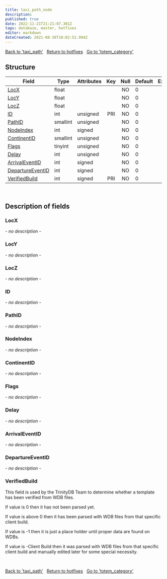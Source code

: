 ```yaml
---
title: taxi_path_node
description: 
published: true
date: 2022-11-21T21:21:07.301Z
tags: database, master, hotfixes
editor: markdown
dateCreated: 2021-08-30T10:02:52.994Z
---
```


<a href="https://trinitycore.info/en/database/master/hotfixes/taxi_path" class="mt-5 v-btn v-btn--depressed v-btn--flat v-btn--outlined theme--light v-size--default darkblue--text text--lighten-3"><span class="v-btn__content"><i aria-hidden="true" class="v-icon notranslate v-icon--left mdi mdi-arrow-left theme--light"></i><span>Back to 'taxi_path'</span></span></a>&nbsp;&nbsp;&nbsp;<a href="https://trinitycore.info/en/database/master/hotfixes/home" class="mt-5 v-btn v-btn--depressed v-btn--flat v-btn--outlined theme--light v-size--default darkblue--text text--lighten-3"><span class="v-btn__content"><i aria-hidden="true" class="v-icon notranslate v-icon--left mdi mdi-home-outline theme--light"></i><span>Return to hotfixes</span></span></a>&nbsp;&nbsp;&nbsp;<a href="https://trinitycore.info/en/database/master/hotfixes/totem_category" class="mt-5 v-btn v-btn--depressed v-btn--flat v-btn--outlined theme--light v-size--default darkblue--text text--lighten-3"><span class="v-btn__content"><span>Go to 'totem_category'</span><i aria-hidden="true" class="v-icon notranslate v-icon--right mdi mdi-arrow-right theme--light"></i></span></a>

## Structure

| Field | Type | Attributes | Key | Null | Default | Extra | Comment |
| --- | --- | --- | :---: | :---: | --- | --- | --- |
| [LocX](#locx) | float |  |  | NO | 0 |  |  |
| [LocY](#locy) | float |  |  | NO | 0 |  |  |
| [LocZ](#locz) | float |  |  | NO | 0 |  |  |
| [ID](#id) | int | unsigned | PRI | NO | 0 |  |  |
| [PathID](#pathid) | smallint | unsigned |  | NO | 0 |  |  |
| [NodeIndex](#nodeindex) | int | signed |  | NO | 0 |  |  |
| [ContinentID](#continentid) | smallint | unsigned |  | NO | 0 |  |  |
| [Flags](#flags) | tinyint | unsigned |  | NO | 0 |  |  |
| [Delay](#delay) | int | unsigned |  | NO | 0 |  |  |
| [ArrivalEventID](#arrivaleventid) | int | signed |  | NO | 0 |  |  |
| [DepartureEventID](#departureeventid) | int | signed |  | NO | 0 |  |  |
| [VerifiedBuild](#verifiedbuild) | int | signed | PRI | NO | 0 |  |  |
&nbsp;
## Description of fields

### LocX
*- no description -*
&nbsp;

### LocY
*- no description -*
&nbsp;

### LocZ
*- no description -*
&nbsp;

### ID
*- no description -*
&nbsp;

### PathID
*- no description -*
&nbsp;

### NodeIndex
*- no description -*
&nbsp;

### ContinentID
*- no description -*
&nbsp;

### Flags
*- no description -*
&nbsp;

### Delay
*- no description -*
&nbsp;

### ArrivalEventID
*- no description -*
&nbsp;

### DepartureEventID
*- no description -*
&nbsp;

### VerifiedBuild
This field is used by the TrinityDB Team to determine whether a template has been verified from WDB files.

If value is 0 then it has not been parsed yet.

If value is above 0 then it has been parsed with WDB files from that specific client build.

If value is -1 then it is just a place holder until proper data are found on WDBs.

If value is -Client Build then it was parsed with WDB files from that specific client build and manually edited later for some special necessity.

&nbsp;

<a href="https://trinitycore.info/en/database/master/hotfixes/taxi_path" class="mt-5 v-btn v-btn--depressed v-btn--flat v-btn--outlined theme--light v-size--default darkblue--text text--lighten-3"><span class="v-btn__content"><i aria-hidden="true" class="v-icon notranslate v-icon--left mdi mdi-arrow-left theme--light"></i><span>Back to 'taxi_path'</span></span></a>&nbsp;&nbsp;&nbsp;<a href="https://trinitycore.info/en/database/master/hotfixes/home" class="mt-5 v-btn v-btn--depressed v-btn--flat v-btn--outlined theme--light v-size--default darkblue--text text--lighten-3"><span class="v-btn__content"><i aria-hidden="true" class="v-icon notranslate v-icon--left mdi mdi-home-outline theme--light"></i><span>Return to hotfixes</span></span></a>&nbsp;&nbsp;&nbsp;<a href="https://trinitycore.info/en/database/master/hotfixes/totem_category" class="mt-5 v-btn v-btn--depressed v-btn--flat v-btn--outlined theme--light v-size--default darkblue--text text--lighten-3"><span class="v-btn__content"><span>Go to 'totem_category'</span><i aria-hidden="true" class="v-icon notranslate v-icon--right mdi mdi-arrow-right theme--light"></i></span></a>

